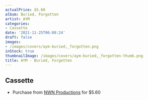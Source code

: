 ```yaml
---
actualPrice: $5.60
album: Buried, Forgotten
artist: AYM
categories:
- Cassette
date: '2021-11-25T06:08:24'
draft: false
images:
- /images/covers/aym-buried,_forgotten.png
inStock: true
thumbnailImage: /images/covers/aym-buried,_forgotten-thumb.png
title: AYM - Buried, Forgotten
---
```


## Cassette
* Purchase from [NWN Productions](http://shop.nwnprod.com/index.php?route=product/product&path=73&product_id=11143&sort=pd.name&order=ASC) for $5.60

